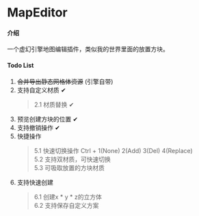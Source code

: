 # MapEditor

#### 介绍
一个虚幻引擎地图编辑插件，类似我的世界里面的放置方块。

#### Todo List
1. ~~合并导出静态网格体资源~~ (引擎自带)
2. 支持自定义材质 ✔ 
    > 2.1 材质替换 ✔
3. 预览创建方块的位置 ✔
4. 支持撤销操作 ✔
5. 快捷操作
    > 5.1 快速切换操作 Ctrl + 1(None) 2(Add) 3(Del) 4(Replace)    
    > 5.2 支持双材质，可快速切换    
    > 5.3 可吸取放置的方块材质
6. 支持快速创建
    > 6.1 创建x * y * z的立方体    
    > 6.2 支持保存自定义方案
